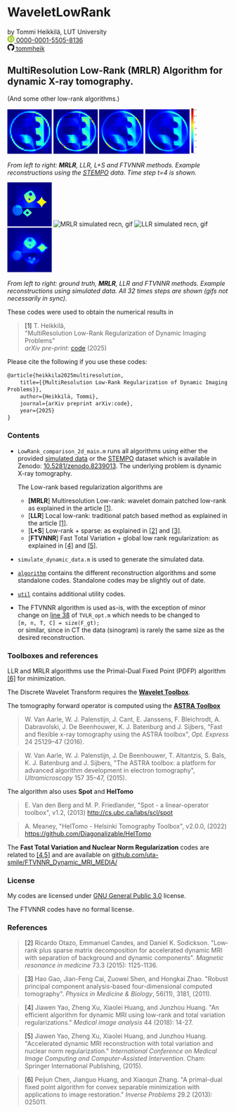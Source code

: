 # WaveletLowRank

by Tommi Heikkilä, LUT University  
<a href="https://orcid.org/0000-0001-5505-8136" aria-label="View ORCID record">
<img src="./misc/orcid.png" alt="ORCID iD" width="16" height="16"/>
0000-0001-5505-8136</a>  
<a href="https://github.com/tommheik/" aria-label="View Github page">
<img src="./misc/github.png" alt="Github username"  width="16" height="16"/>
tommheik
</a>  

## MultiResolution Low-Rank (MRLR) Algorithm for dynamic X-ray tomography.
(And some other low-rank algorithms.)

<div class="row">
<img src="./misc/stempo_LMRLR_recn_t4.png" width=20% alt="MRLR Stempo recn, t=4"/>
<img src="./misc/stempo_LLR_recn_t4.png" width=20% alt="LLR Stempo recn, t=4"/>
<img src="./misc/stempo_L+S_recn_t4.png" width=20% alt="L+S Stempo recn, t=4"/>
<img src="./misc/stempo_TVNN_recn_t4.png" width=20% alt="FTVNNR Stempo recn, t=4"/>
<img src="./misc/stempo_colorbar.png" width=2.4% alt="Colorbar"/> 
</div>

_From left to right: **MRLR**, LLR, L+S and FTVNNR methods. Example reconstructions using the [STEMPO](https://doi.org/10.1007/978-981-97-6769-4_1) data. Time step t=4 is shown._

<div class="row">
<img src="./misc/simu_ref.gif" width=20% alt="Simulated reference, gif"/>
<img src="./misc/MRLR_simu.gif" width=20% alt="MRLR simulated recn, gif"/>
<img src="./misc/LLR_simu.gif" width=20% alt="LLR simulated recn, gif"/>
<img src="./misc/FTVNNR_simu.gif" width=20% alt="FTVNNR simulated recn, gif"/>
</div>

_From left to right: ground truth, **MRLR**, LLR and FTVNNR methods. Example reconstructions using simulated data. All 32 times steps are shown (gifs not necessarily in sync)._

These codes were used to obtain the numerical results in  

> <a id="1">[1]</a> T. Heikkilä,  
"MultiResolution Low-Rank Regularization of Dynamic Imaging Problems"  
_arXiv pre-print_: [code](https://arxiv.com) (2025)

Please cite the following if you use these codes:

    @article{heikkila2025multiresolution,
        title={{MultiResolution Low-Rank Regularization of Dynamic Imaging Problems}},
        author={Heikkilä, Tommi},
        journal={arXiv preprint arXiv:code},
        year={2025}
    }

### Contents

- `LowRank_comparison_2d_main.m` runs all algorithms using either the provided [simulated data](/data/) or the [STEMPO](https://doi.org/10.1007/978-981-97-6769-4_1) dataset which is available in Zenodo: [10.5281/zenodo.8239013](https://zenodo.org/record/8239013). The underlying problem is dynamic X-ray tomography.

    The Low-rank based regularization algorithms are
    - **[MRLR**] Multiresolution Low-rank: wavelet domain patched low-rank as explained in the article [[1]](#1).
    - [**LLR**] Local low-rank: traditional patch based method as explained in the article [[1]](#1).
    - [**L+S**] Low-rank + sparse: as explained in [[2]](#2) and [[3]](#3).
    - [**FTVNNR**] Fast Total Variation + global low rank regularization: as explained in [[4]](#4) and [[5]](#5).
- `simulate_dynamic_data.m` is used to generate the simulated data.
- [`algorithm`](/algorithm/) contains the different reconstruction algorithms and some standalone codes. Standalone codes may be slightly out of date.
- [`util`](/util/) contains additional utility codes.
- The FTVNNR algorithm is used as-is, with the exception of minor change on [line 38](https://github.com/uta-smile/FTVNNR_Dynamic_MRI_MEDIA/blob/d6166512a884930d5c15652632c2d6c8519d7303/FTVNNR_utilies/TVLR_opt.m#L38) of `TVLR_opt.m` which needs to be changed to  
    ```[m, n, T, C] = size(F_gt);```  
    or similar, since in CT the data (sinogram) is rarely the same size as the desired reconstruction.

### Toolboxes and references <a name="tools"></a>

LLR and MRLR algorithms use the Primal-Dual Fixed Point (PDFP) algorithm [[6]](#6) for minimization.

The Discrete Wavelet Transform requires the [**Wavelet Toolbox**](https://www.mathworks.com/products/wavelet.html).

The tomography forward operator is computed using the [**ASTRA Toolbox**](https://astra-toolbox.com/) <a name="astra"></a>
> W. Van Aarle, W. J. Palenstijn, J. Cant, E. Janssens, F. Bleichrodt, A. Dabravolski, J. De Beenhouwer,
K. J. Batenburg and J. Sijbers, "Fast and flexible x-ray tomography using the ASTRA toolbox", 
_Opt. Express_ 24 25129–47 (2016).

> W. Van Aarle, W. J. Palenstijn, J. De Beenhouwer, T. Altantzis, S. Bals, K. J. Batenburg and J. Sijbers, "The ASTRA toolbox: a platform for advanced algorithm development in electron tomography", _Ultramicroscopy_ 157 35–47, (2015).

The algorithm also uses **Spot** and **HelTomo** <a name="heltomo"></a>
> E. Van den Berg and M. P. Friedlander, "Spot - a linear-operator toolbox", v1.2, (2013) http://cs.ubc.ca/labs/scl/spot

> A. Meaney, "HelTomo - Helsinki Tomography Toolbox", v2.0.0, (2022) https://github.com/Diagonalizable/HelTomo

The **Fast Total Variation and Nuclear Norm Regularization** codes are related to [[4,5]](#4) and are available on [github.com/uta-smile/FTVNNR_Dynamic_MRI_MEDIA/](https://github.com/uta-smile/FTVNNR_Dynamic_MRI_MEDIA/)


### License

My codes are licensed under [GNU General Public 3.0](/LICENSE) license.

The FTVNNR codes have no formal license.

### References

> <a id="2">[2]</a> Ricardo Otazo, Emmanuel Candes, and Daniel K. Sodickson. "Low‐rank plus sparse matrix decomposition for accelerated dynamic MRI with separation of background and dynamic components". _Magnetic resonance in medicine_ 73.3 (2015): 1125-1136.

> <a id="3">[3]</a> Hao Gao, Jian-Feng Cai, Zuowei Shen, and Hongkai Zhao. "Robust principal component analysis-based four-dimensional computed tomography". _Physics in Medicine & Biology_, 56(11), 3181, (2011).

> <a id="4">[4]</a> Jiawen Yao, Zheng Xu, Xiaolei Huang, and Junzhou Huang. "An efficient algorithm for dynamic MRI using low-rank and total variation regularizations." _Medical image analysis_ 44 (2018): 14-27.

> <a id="5">[5]</a> Jiawen Yao, Zheng Xu, Xiaolei Huang, and Junzhou Huang. "Accelerated dynamic MRI reconstruction with total variation and nuclear norm regularization." _International Conference on Medical Image Computing and Computer-Assisted Intervention_. Cham: Springer International Publishing, (2015).

> <a id="6">[6]</a>  Peijun Chen, Jianguo Huang, and Xiaoqun Zhang. "A primal–dual fixed point algorithm for convex separable minimization with applications to image restoration." _Inverse Problems_ 29.2 (2013): 025011.
